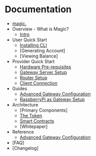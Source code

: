 Documentation
=============

* [magic.](./intro.md)
* Overview - What is Magic?
    * [Intro](./intro.md)
* User Quick Start
    * [Installing CLI](magic-cli/quick-start/installing-cli.md)
    * [Generating Account]
    * [Viewing Balance]
* Provider Quick Start
    * [Hardware Pre-requisites](magic-agent/provider/gateway/quick-start/hardware-prereqs.md)
    * [Gateway Server Setup](magic-agent/provider/gateway/quick-start/gateway-server-setup.md)
    * [Router Setup](magic-agent/provider/gateway/quick-start/router-setup.md)
    * [Client Connection](magic-agent/provider/gateway/quick-start/client-connection.md)
* Guides
    * [Advanced Gateway Configuration](magic-agent/provider/gateway/guides/configuring-your-gateway.md)
    * [RaspberryPi as Gateway Setup](magic-agent/provider/gateway/guides/raspberry-pi-setup.md)
* Architecture
    * [Primary Components]
    * [The Token](magic-protocol/magic-coin.md)
    * [Smart Contracts](magic-protocol/smart-contracts.md)
    * [Whitepaper]
* Reference
    * [Advanced Gateway Configuration](magic-agent/provider/gateway/reference/advanced-config.md)
* [FAQ]
* [Changelog]
